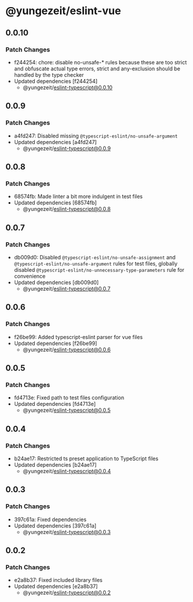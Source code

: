 # @yungezeit/eslint-vue

## 0.0.10

### Patch Changes

- f244254: chore: disable no-unsafe-\* rules because these are too strict and obfuscate actual type errors, strict and any-exclusion should be handled by the type checker
- Updated dependencies [f244254]
  - @yungezeit/eslint-typescript@0.0.10

## 0.0.9

### Patch Changes

- a4fd247: Disabled missing `@typescript-eslint/no-unsafe-argument`
- Updated dependencies [a4fd247]
  - @yungezeit/eslint-typescript@0.0.9

## 0.0.8

### Patch Changes

- 68574fb: Made linter a bit more indulgent in test files
- Updated dependencies [68574fb]
  - @yungezeit/eslint-typescript@0.0.8

## 0.0.7

### Patch Changes

- db009d0: Disabled `@typescript-eslint/no-unsafe-assignment` and `@typescript-eslint/no-unsafe-argument` rules for test files, globally disabled `@typescript-eslint/no-unnecessary-type-parameters` rule for convenience
- Updated dependencies [db009d0]
  - @yungezeit/eslint-typescript@0.0.7

## 0.0.6

### Patch Changes

- f26be99: Added typescript-eslint parser for vue files
- Updated dependencies [f26be99]
  - @yungezeit/eslint-typescript@0.0.6

## 0.0.5

### Patch Changes

- fd4713e: Fixed path to test files configuration
- Updated dependencies [fd4713e]
  - @yungezeit/eslint-typescript@0.0.5

## 0.0.4

### Patch Changes

- b24ae17: Restricted ts preset application to TypeScript files
- Updated dependencies [b24ae17]
  - @yungezeit/eslint-typescript@0.0.4

## 0.0.3

### Patch Changes

- 397c61a: Fixed dependencies
- Updated dependencies [397c61a]
  - @yungezeit/eslint-typescript@0.0.3

## 0.0.2

### Patch Changes

- e2a8b37: Fixed included library files
- Updated dependencies [e2a8b37]
  - @yungezeit/eslint-typescript@0.0.2
